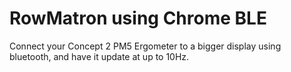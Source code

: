 # RowMatron using Chrome BLE

Connect your Concept 2 PM5 Ergometer to a bigger display using bluetooth,
and have it update at up to 10Hz.
